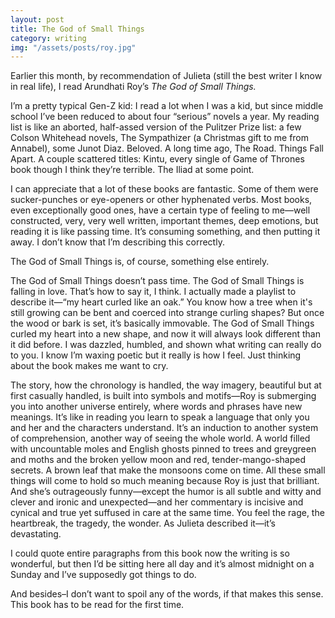 ```yaml
---
layout: post
title: The God of Small Things
category: writing
img: "/assets/posts/roy.jpg"
---
```


Earlier this month, by recommendation of Julieta (still the best writer I know in real life), I read Arundhati Roy’s *The God of Small Things.* 

I’m a pretty typical Gen-Z kid: I read a lot when I was a kid, but since middle school I’ve been reduced to about four “serious” novels a year. My reading list is like an aborted, half-assed version of the Pulitzer Prize list: a few Colson Whitehead novels, The Sympathizer (a Christmas gift to me from Annabel), some Junot Diaz. Beloved. A long time ago, The Road. Things Fall Apart. A couple scattered titles: Kintu, every single of Game of Thrones book though I think they’re terrible. The Iliad at some point.

I can appreciate that a lot of these books are fantastic. Some of them were sucker-punches or eye-openers or other hyphenated verbs. Most books, even exceptionally good ones, have a certain type of feeling to me—well constructed, very, very well written, important themes, deep emotions, but reading it is like passing time. It’s consuming something, and then putting it away. I don’t know that I’m describing this correctly. 

The God of Small Things is, of course, something else entirely. 

The God of Small Things doesn’t pass time. The God of Small Things is falling in love. That’s how to say it, I think. I actually made a playlist to describe it—“my heart curled like an oak.” You know how a tree when it's still growing can be bent and coerced into strange curling shapes? But once the wood or bark is set, it’s basically immovable. The God of Small Things curled my heart into a new shape, and now it will always look different than it did before. I was dazzled, humbled, and shown what writing can really do to you. I know I’m waxing poetic but it really is how I feel. Just thinking about the book makes me want to cry. 

The story, how the chronology is handled, the way imagery, beautiful but at first casually handled, is built into symbols and motifs—Roy is submerging you into another universe entirely, where words and phrases have new meanings. It’s like in reading you learn to speak a language that only you and her and the characters understand. It’s an induction to another system of comprehension, another way of seeing the whole world. A world filled with uncountable moles and English ghosts pinned to trees and greygreen and moths and the broken yellow moon and red, tender-mango-shaped secrets. A brown leaf that make the monsoons come on time. All these small things will come to hold so much meaning because Roy is just that brilliant. And she’s outrageously funny—except the humor is all subtle and witty and clever and ironic and unexpected—and her commentary is incisive and cynical and true yet suffused in care at the same time. You feel the rage, the heartbreak, the tragedy, the wonder. As Julieta described it—it’s devastating. 

I could quote entire paragraphs from this book now the writing is so wonderful, but then I’d be sitting here all day and it’s almost midnight on a Sunday and I’ve supposedly got things to do. 

And besides–I don’t want to spoil any of the words, if that makes this sense. This book has to be read for the first time. 
